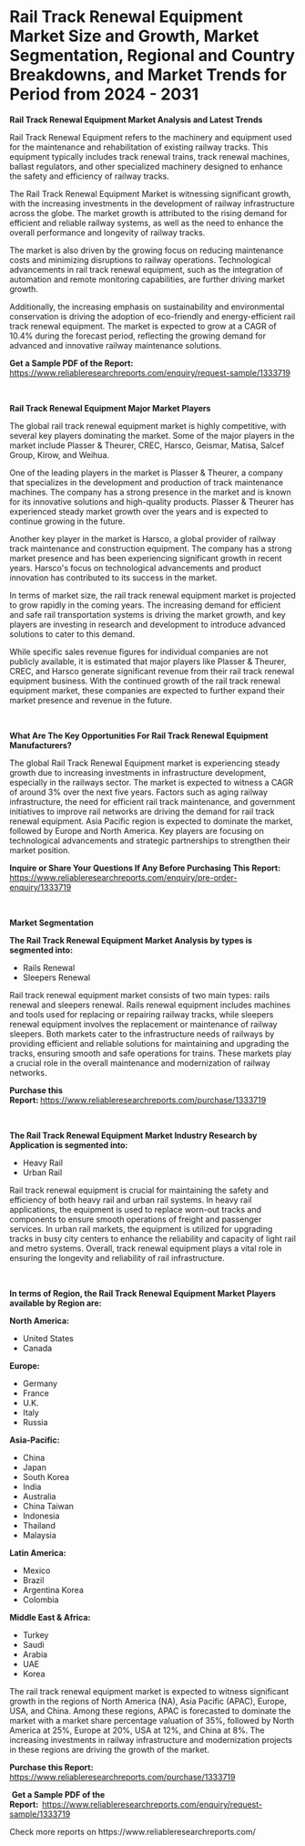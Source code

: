 <p><h1>Rail Track Renewal Equipment Market Size and Growth, Market Segmentation, Regional and Country Breakdowns, and Market Trends for Period from 2024 -  2031</h1></p><p><strong>Rail Track Renewal Equipment Market Analysis and Latest Trends</strong></p>
<p><p>Rail Track Renewal Equipment refers to the machinery and equipment used for the maintenance and rehabilitation of existing railway tracks. This equipment typically includes track renewal trains, track renewal machines, ballast regulators, and other specialized machinery designed to enhance the safety and efficiency of railway tracks.</p><p>The Rail Track Renewal Equipment Market is witnessing significant growth, with the increasing investments in the development of railway infrastructure across the globe. The market growth is attributed to the rising demand for efficient and reliable railway systems, as well as the need to enhance the overall performance and longevity of railway tracks.</p><p>The market is also driven by the growing focus on reducing maintenance costs and minimizing disruptions to railway operations. Technological advancements in rail track renewal equipment, such as the integration of automation and remote monitoring capabilities, are further driving market growth.</p><p>Additionally, the increasing emphasis on sustainability and environmental conservation is driving the adoption of eco-friendly and energy-efficient rail track renewal equipment. The market is expected to grow at a CAGR of 10.4% during the forecast period, reflecting the growing demand for advanced and innovative railway maintenance solutions.</p></p>
<p><strong>Get a Sample PDF of the Report:&nbsp;</strong> <a href="https://www.reliableresearchreports.com/enquiry/request-sample/1333719">https://www.reliableresearchreports.com/enquiry/request-sample/1333719</a></p>
<p>&nbsp;</p>
<p><strong>Rail Track Renewal Equipment Major Market Players</strong></p>
<p><p>The global rail track renewal equipment market is highly competitive, with several key players dominating the market. Some of the major players in the market include Plasser & Theurer, CREC, Harsco, Geismar, Matisa, Salcef Group, Kirow, and Weihua.</p><p>One of the leading players in the market is Plasser & Theurer, a company that specializes in the development and production of track maintenance machines. The company has a strong presence in the market and is known for its innovative solutions and high-quality products. Plasser & Theurer has experienced steady market growth over the years and is expected to continue growing in the future.</p><p>Another key player in the market is Harsco, a global provider of railway track maintenance and construction equipment. The company has a strong market presence and has been experiencing significant growth in recent years. Harsco's focus on technological advancements and product innovation has contributed to its success in the market.</p><p>In terms of market size, the rail track renewal equipment market is projected to grow rapidly in the coming years. The increasing demand for efficient and safe rail transportation systems is driving the market growth, and key players are investing in research and development to introduce advanced solutions to cater to this demand.</p><p>While specific sales revenue figures for individual companies are not publicly available, it is estimated that major players like Plasser & Theurer, CREC, and Harsco generate significant revenue from their rail track renewal equipment business. With the continued growth of the rail track renewal equipment market, these companies are expected to further expand their market presence and revenue in the future.</p></p>
<p>&nbsp;</p>
<p><strong>What Are The Key Opportunities For Rail Track Renewal Equipment Manufacturers?</strong></p>
<p><p>The global Rail Track Renewal Equipment market is experiencing steady growth due to increasing investments in infrastructure development, especially in the railways sector. The market is expected to witness a CAGR of around 3% over the next five years. Factors such as aging railway infrastructure, the need for efficient rail track maintenance, and government initiatives to improve rail networks are driving the demand for rail track renewal equipment. Asia Pacific region is expected to dominate the market, followed by Europe and North America. Key players are focusing on technological advancements and strategic partnerships to strengthen their market position.</p></p>
<p><strong>Inquire or Share Your Questions If Any Before Purchasing This Report:</strong> <a href="https://www.reliableresearchreports.com/enquiry/pre-order-enquiry/1333719">https://www.reliableresearchreports.com/enquiry/pre-order-enquiry/1333719</a></p>
<p>&nbsp;</p>
<p><strong>Market Segmentation</strong></p>
<p><strong>The Rail Track Renewal Equipment Market Analysis by types is segmented into:</strong></p>
<p><ul><li>Rails Renewal</li><li>Sleepers Renewal</li></ul></p>
<p><p>Rail track renewal equipment market consists of two main types: rails renewal and sleepers renewal. Rails renewal equipment includes machines and tools used for replacing or repairing railway tracks, while sleepers renewal equipment involves the replacement or maintenance of railway sleepers. Both markets cater to the infrastructure needs of railways by providing efficient and reliable solutions for maintaining and upgrading the tracks, ensuring smooth and safe operations for trains. These markets play a crucial role in the overall maintenance and modernization of railway networks.</p></p>
<p><strong>Purchase this Report:&nbsp;</strong><a href="https://www.reliableresearchreports.com/purchase/1333719">https://www.reliableresearchreports.com/purchase/1333719</a></p>
<p>&nbsp;</p>
<p><strong>The Rail Track Renewal Equipment Market Industry Research by Application is segmented into:</strong></p>
<p><ul><li>Heavy Rail</li><li>Urban Rail</li></ul></p>
<p><p>Rail track renewal equipment is crucial for maintaining the safety and efficiency of both heavy rail and urban rail systems. In heavy rail applications, the equipment is used to replace worn-out tracks and components to ensure smooth operations of freight and passenger services. In urban rail markets, the equipment is utilized for upgrading tracks in busy city centers to enhance the reliability and capacity of light rail and metro systems. Overall, track renewal equipment plays a vital role in ensuring the longevity and reliability of rail infrastructure.</p></p>
<p>&nbsp;</p>
<p><strong>In terms of Region, the Rail Track Renewal Equipment Market Players available by Region are:</strong></p>
<p>
    <p> <strong> North America: </strong>
        <ul>
            <li>United States</li>
            <li>Canada</li>
        </ul>
        </p> 
    <p> <strong> Europe: </strong>
        <ul>
            <li>Germany</li>
            <li>France</li>
            <li>U.K.</li>
            <li>Italy</li>
            <li>Russia</li>
        </ul>
        </p> 
    <p> <strong> Asia-Pacific: </strong>
        <ul>
            <li>China</li>
            <li>Japan</li>
            <li>South Korea</li>
            <li>India</li>
            <li>Australia</li>
            <li>China Taiwan</li>
            <li>Indonesia</li>
            <li>Thailand</li>
            <li>Malaysia</li>
        </ul>
        </p> 
    <p> <strong> Latin America: </strong>
        <ul>
            <li>Mexico</li>
            <li>Brazil</li>
            <li>Argentina Korea</li>
            <li>Colombia</li>
        </ul>
        </p> 
    <p> <strong> Middle East & Africa: </strong>
        <ul>
            <li>Turkey</li>
            <li>Saudi</li>
            <li>Arabia</li>
            <li>UAE</li>
            <li>Korea</li>
        </ul>
    </p>
    </p>
<p><p>The rail track renewal equipment market is expected to witness significant growth in the regions of North America (NA), Asia Pacific (APAC), Europe, USA, and China. Among these regions, APAC is forecasted to dominate the market with a market share percentage valuation of 35%, followed by North America at 25%, Europe at 20%, USA at 12%, and China at 8%. The increasing investments in railway infrastructure and modernization projects in these regions are driving the growth of the market.</p></p>
<p><strong>Purchase this Report: </strong><a href="https://www.reliableresearchreports.com/purchase/1333719">https://www.reliableresearchreports.com/purchase/1333719</a></p>
<p>&nbsp;<strong>Get a Sample PDF of the Report:&nbsp;&nbsp;</strong><a href="https://www.reliableresearchreports.com/enquiry/request-sample/1333719">https://www.reliableresearchreports.com/enquiry/request-sample/1333719</a></p>
<p><strong></strong></p>
<p>Check more reports on https://www.reliableresearchreports.com/</p>